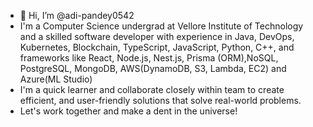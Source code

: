 - 👋 Hi, I’m @adi-pandey0542
- I'm a Computer Science undergrad at Vellore Institute of Technology and a skilled software developer with experience in Java, DevOps, Kubernetes, Blockchain, TypeScript, JavaScript, Python, C++, and frameworks like React, Node.js, Nest.js, Prisma (ORM),NoSQL, PostgreSQL, MongoDB, AWS(DynamoDB, S3, Lambda, EC2) and Azure(ML Studio)
- I'm a quick learner and collaborate closely within team to create efficient, and user-friendly solutions that solve real-world problems.
- Let's work together and make a dent in the universe!

